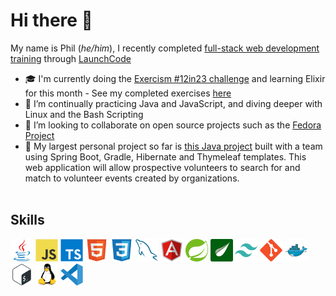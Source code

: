<!-- ## Hi there 👋 -->
<h1>Hi there 👋</h1>

My name is Phil (*he/him*), I recently completed [full-stack web development training](https://www.launchcode.org/assets/LC101_Syllabus-93bea34c8b5ae811b9b4c3f3d7f59d47c51e8bb5640d6f7b8c7a7f5b2b23514e.pdf) through [LaunchCode](https://www.launchcode.org/)



- 🎓 I'm currently doing the [Exercism #12in23 challenge](https://exercism.org/challenges/12in23) and learning Elixir for this month - See my completed exercises [here](https://github.com/philipabbyad/exercism-elixir)
- 🌱 I’m continually practicing Java and JavaScript, and diving deeper with Linux and the Bash Scripting
- 👯 I’m looking to collaborate on open source projects such as the [Fedora Project](https://start.fedoraproject.org/)
- 🔭 My largest personal project so far is [this Java project](https://github.com/Jul-2022-LC-LiftOff/VolunteerOrganizer) built with a team using Spring Boot, Gradle, Hibernate and Thymeleaf templates. This web application will allow prospective volunteers to search for and match to volunteer events created by organizations.
<br></br>
## Skills

<div>

<a title="Java" href="https://en.wikipedia.org/wiki/Java_(programming_language))" target="_blank" rel="noreferrer"><img src="/images/icons/java_original.svg" width="36" height="36" alt="Java" /></a>
<a title="JavaScript" href="https://en.wikipedia.org/wiki/JavaScript" target="_blank" rel="noreferrer"><img src="/images/icons/javascript_original.svg" width="36" height="36" alt="JavaScript" /></a>
<a title="TypeScript" href="https://en.wikipedia.org/wiki/TypeScript" target="_blank" rel="noreferrer"><img src="/images/icons/typescript_original.svg" width="36" height="36" alt="TypeScript" /></a>
<a title="HTML" href="https://en.wikipedia.org/wiki/HTML5" target="_blank" rel="noreferrer"><img src="/images/icons/html5_original.svg" width="36" height="36" alt="HTML" /></a>
<a title="CSS" href="https://en.wikipedia.org/wiki/CSS" target="_blank" rel="noreferrer"><img src="/images/icons/css3_original.svg" width="36" height="36" alt="CSS" /></a>
<a title="MySQL" href="https://en.wikipedia.org/wiki/MySQL" target="_blank" rel="noreferrer"><img src="/images/icons/mysql_original.svg" width="36" height="36" alt="MySQL" /></a>
<a title="Angular" href="https://en.wikipedia.org/wiki/Angular_(web_framework)" target="_blank" rel="noreferrer"><img src="/images/icons/angularjs_original.svg" width="36" height="36" alt="Angular" /></a>
<a title="Spring" href="https://en.wikipedia.org/wiki/Spring_Framework" target="_blank" rel="noreferrer"><img src="/images/icons/spring_original.svg" width="36" height="36" alt="Spring" /></a>
<a title="Thymeleaf" href="https://en.wikipedia.org/wiki/Thymeleaf" target="_blank" rel="noreferrer"><img src="/images/icons/thymeleaf_original.png" width="36" height="36" alt="Thymeleaf" /></a>
<a title="Tailwind CSS" href="https://en.wikipedia.org/wiki/Tailwind_CSS" target="_blank" rel="noreferrer"><img src="/images/icons/tailwindcss_plain.svg" width="36" height="36" alt="Tailwind CSS" /></a>
<a title="Git" href="https://en.wikipedia.org/wiki/Git" target="_blank" rel="noreferrer"><img src="/images/icons/git_original.svg" width="36" height="36" alt="Git" /></a>
<a title="Docker" href="https://en.wikipedia.org/wiki/Docker_(software)" target="_blank" rel="noreferrer"><img src="/images/icons/docker_original.svg" width="36" height="36" alt="Docker" /></a>
<a title="Bash" href="https://en.wikipedia.org/wiki/Bash_(Unix_shell)" target="_blank" rel="noreferrer"><img src="/images/icons/bash_original.svg" width="36" height="36" alt="Bash" /></a>
<a title="Linux" href="https://en.wikipedia.org/wiki/Linux" target="_blank" rel="noreferrer"><img src="/images/icons/linux_original.svg" width="36" height="36" alt="Linux" /></a>
<a title="VS Code" href="https://en.wikipedia.org/wiki/Visual_Studio_Code" target="_blank" rel="noreferrer"><img src="/images/icons/vscode_original.svg" width="36" height="36" alt="VS Code" /></a>
</div>

<a rel="me" href="https://fosstodon.org/@philipabbyad"></a>
